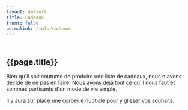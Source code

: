 ```yaml
---
layout: default
title: Cadeaux
front: false
permalink: /info/cadeaux
---
```


## <i class="fa fa-gift fa-2x title-icon"></i> <br> {{page.title}}

Bien qu'il soit coutume de produire une liste de cadeaux, nous n'avons décidé de ne pas en faire.
Nous avons déjà tout ce qu'il nous faut et sommes partisants d'un mode de vie simple. 

Il y aura sur place une corbeille nuptiale pour y glisser vos souhaits. 


